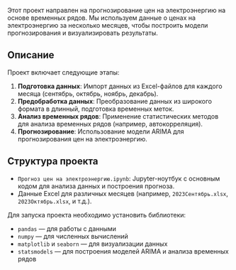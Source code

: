 Этот проект направлен на прогнозирование цен на электроэнергию на основе временных рядов. Мы используем данные о ценах на электроэнергию за несколько месяцев, чтобы построить модели прогнозирования и визуализировать результаты.

## Описание

Проект включает следующие этапы:

1. **Подготовка данных**: Импорт данных из Excel-файлов для каждого месяца (сентябрь, октябрь, ноябрь, декабрь).
2. **Предобработка данных**: Преобразование данных из широкого формата в длинный, подготовка временных меток.
3. **Анализ временных рядов**: Применение статистических методов для анализа временных рядов (например, автокорреляция).
4. **Прогнозирование**: Использование модели ARIMA для прогнозирования цен на электроэнергию.

## Структура проекта

- `Прогноз цен на электроэнергию.ipynb`: Jupyter-ноутбук с основным кодом для анализа данных и построения прогноза.
- Данные Excel для различных месяцев (например, `2023Сентябрь.xlsx`, `2023Октябрь.xlsx`, и т.д.).

Для запуска проекта необходимо установить библиотеки:

- `pandas` — для работы с данными
- `numpy` — для численных вычислений
- `matplotlib` и `seaborn` — для визуализации данных
- `statsmodels` — для построения моделей ARIMA и анализа временных рядов
